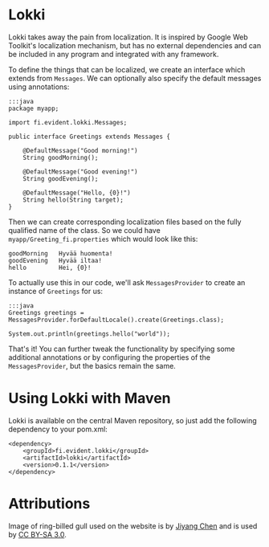 # Lokki

Lokki takes away the pain from localization. It is inspired by Google
Web Toolkit's localization mechanism, but has no external dependencies
and can be included in any program and integrated with any framework.

To define the things that can be localized, we create an interface which
extends from `Messages`. We can optionally also specify the default messages
using annotations:

    :::java
    package myapp;

    import fi.evident.lokki.Messages;

    public interface Greetings extends Messages {

        @DefaultMessage("Good morning!")
        String goodMorning();

        @DefaultMessage("Good evening!")
        String goodEvening();

        @DefaultMessage("Hello, {0}!")
        String hello(String target);
    }

Then we can create corresponding localization files based on the fully
qualified name of the class. So we could have `myapp/Greeting_fi.properties`
which would look like this:

    goodMorning   Hyvää huomenta!
    goodEvening   Hyvää iltaa!
    hello         Hei, {0}!

To actually use this in our code, we'll ask `MessagesProvider` to create
an instance of `Greetings` for us:

    :::java
    Greetings greetings = MessagesProvider.forDefaultLocale().create(Greetings.class);

    System.out.println(greetings.hello("world"));

That's it! You can further tweak the functionality by specifying some
additional annotations or by configuring the properties of the
`MessagesProvider`, but the basics remain the same.

# Using Lokki with Maven

Lokki is available on the central Maven repository, so just add the following
dependency to your pom.xml:

    <dependency>
        <groupId>fi.evident.lokki</groupId>
        <artifactId>lokki</artifactId>
        <version>0.1.1</version>
    </dependency>

Attributions
============

Image of ring-billed gull used on the website is by [Jiyang Chen](http://jiyangchen.com/)
and is used by [CC BY-SA 3.0](http://creativecommons.org/licenses/by-sa/3.0/).
